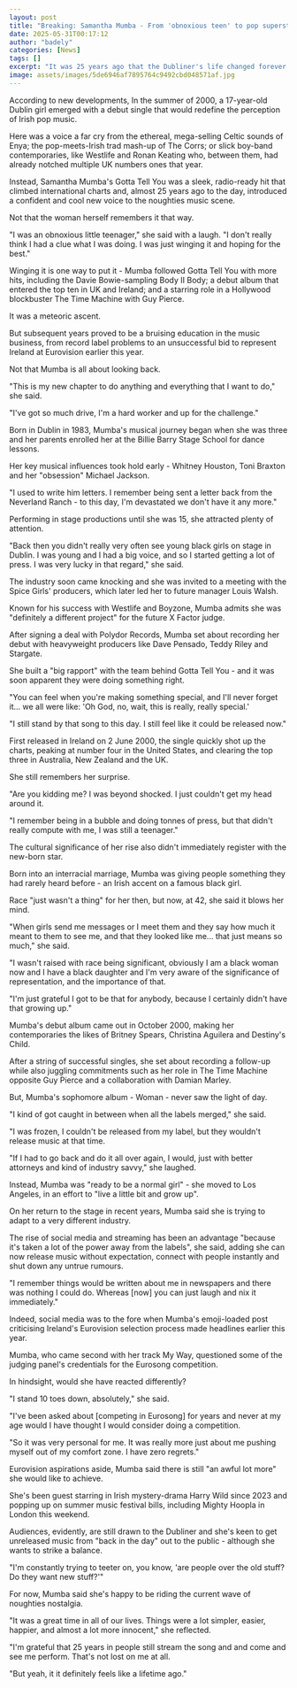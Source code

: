 ```yaml
---
layout: post
title: "Breaking: Samantha Mumba - From 'obnoxious teen' to pop superstar"
date: 2025-05-31T00:17:12
author: "badely"
categories: [News]
tags: []
excerpt: "It was 25 years ago that the Dubliner's life changed forever when she shot to fame as a 17-year-old with debut single Gotta Tell You."
image: assets/images/5de6946af7895764c9492cbd048571af.jpg
---
```


According to new developments, In the summer of 2000, a 17-year-old Dublin girl emerged with a debut single that would redefine the perception of Irish pop music.

Here was a voice a far cry from the ethereal, mega-selling Celtic sounds of Enya; the pop-meets-Irish trad mash-up of The Corrs; or slick boy-band contemporaries, like Westlife and Ronan Keating who, between them, had already notched multiple UK numbers ones that year.

Instead, Samantha Mumba's Gotta Tell You was a sleek, radio-ready hit that climbed international charts and, almost 25 years ago to the day, introduced a confident and cool new voice to the noughties music scene.

Not that the woman herself remembers it that way.

"I was an obnoxious little teenager," she said with a laugh. "I don't really think I had a clue what I was doing. I was just winging it and hoping for the best."

Winging it is one way to put it - Mumba followed Gotta Tell You with more hits, including the Davie Bowie-sampling Body II Body; a debut album that entered the top ten in UK and Ireland; and a starring role in a Hollywood blockbuster The Time Machine with Guy Pierce. 

It was a meteoric ascent. 

But subsequent years proved to be a bruising education in the music business, from record label problems to an unsuccessful bid to represent Ireland at Eurovision earlier this year.

Not that Mumba is all about looking back.

"This is my new chapter to do anything and everything that I want to do," she said.

"I've got so much drive, I'm a hard worker and up for the challenge."

Born in Dublin in 1983, Mumba's musical journey began when she was three and her parents enrolled her at the Billie Barry Stage School for dance lessons.

Her key musical influences took hold early - Whitney Houston, Toni Braxton and her "obsession" Michael Jackson.

"I used to write him letters. I remember being sent a letter back from the Neverland Ranch - to this day, I'm devastated we don't have it any more."

Performing in stage productions until she was 15, she attracted plenty of attention.

"Back then you didn't really very often see young black girls on stage in Dublin. I was young and I had a big voice, and so I started getting a lot of press. I was very lucky in that regard," she said.

The industry soon came knocking and she was invited to a meeting with the Spice Girls' producers, which later led her to future manager Louis Walsh.

Known for his success with Westlife and Boyzone, Mumba admits she was "definitely a different project" for the future X Factor judge.

After signing a deal with Polydor Records, Mumba set about recording her debut with heavyweight producers like Dave Pensado, Teddy Riley and Stargate. 

She built a "big rapport" with the team behind Gotta Tell You - and it was soon apparent they were doing something right.

"You can feel when you're making something special, and I'll never forget it... we all were like: 'Oh God, no, wait, this is really, really special.'

"I still stand by that song to this day. I still feel like it could be released now."

First released in Ireland on 2 June 2000, the single quickly shot up the charts, peaking at number four in the United States, and clearing the top three in Australia, New Zealand and the UK.

She still remembers her surprise.

"Are you kidding me? I was beyond shocked. I just couldn't get my head around it.

"I remember being in a bubble and doing tonnes of press, but that didn't really compute with me, I was still a teenager."

The cultural significance of her rise also didn't immediately register with the new-born star.

Born into an interracial marriage, Mumba was giving people something they had rarely heard before - an Irish accent on a famous black girl.

Race "just wasn't a thing" for her then, but now, at 42, she said it blows her mind.

"When girls send me messages or I meet them and they say how much it meant to them to see me, and that they looked like me... that just means so much," she said.

"I wasn't raised with race being significant, obviously I am a black woman now and I have a black daughter and I'm very aware of the significance of representation, and the importance of that.

"I'm just grateful I got to be that for anybody, because I certainly didn't have that growing up."

Mumba's debut album came out in October 2000, making her contemporaries the likes of Britney Spears, Christina Aguilera and Destiny's Child.

After a string of successful singles, she set about recording a follow-up while also juggling commitments such as her role in The Time Machine opposite Guy Pierce and a collaboration with Damian Marley.

But, Mumba's sophomore album - Woman - never saw the light of day.

"I kind of got caught in between when all the labels merged," she said. 

"I was frozen, I couldn't be released from my label, but they wouldn't release music at that time.

"If I had to go back and do it all over again, I would, just with better attorneys and kind of industry savvy," she laughed. 

Instead, Mumba was "ready to be a normal girl" - she moved to Los Angeles, in an effort to "live a little bit and grow up".

On her return to the stage in recent years, Mumba said she is trying to adapt to a very different industry.

The rise of social media and streaming has been an advantage "because it's taken a lot of the power away from the labels", she said, adding she can now release music without expectation, connect with people instantly and shut down any untrue rumours.

"I remember things would be written about me in newspapers and there was nothing I could do. Whereas [now] you can just laugh and nix it immediately."

Indeed, social media was to the fore when Mumba's emoji-loaded post criticising Ireland's Eurovision selection process made headlines earlier this year. 

Mumba, who came second with her track My Way, questioned some of the judging panel's credentials for the Eurosong competition.

In hindsight, would she have reacted differently?

"I stand 10 toes down, absolutely," she said. 

"I've been asked about [competing in Eurosong] for years and never at my age would I have thought I would consider doing a competition.

"So it was very personal for me. It was really more just about me pushing myself out of my comfort zone. I have zero regrets."

Eurovision aspirations aside, Mumba said there is still "an awful lot more" she would like to achieve.

She's been guest starring in Irish mystery-drama Harry Wild since 2023 and popping up on summer music festival bills, including Mighty Hoopla in London this weekend.

Audiences, evidently, are still drawn to the Dubliner and she's keen to get unreleased music from "back in the day" out to the public - although she wants to strike a balance.

"I'm constantly trying to teeter on, you know, 'are people over the old stuff? Do they want new stuff?'"

For now, Mumba said she's happy to be riding the current wave of noughties nostalgia.

"It was a great time in all of our lives. Things were a lot simpler, easier, happier, and almost a lot more innocent," she reflected.

"I'm grateful that 25 years in people still stream the song and and come and see me perform. That's not lost on me at all. 

"But yeah, it it definitely feels like a lifetime ago."

